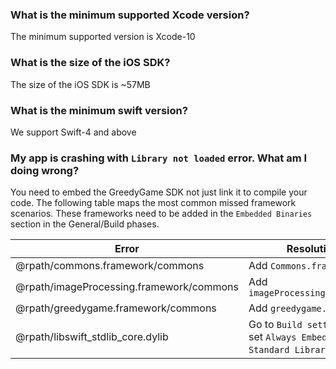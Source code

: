 
### **What is the minimum supported Xcode version?**
The minimum supported version is Xcode-10

### **What is the size of the iOS SDK?**
The size of the iOS SDK is ~57MB

### **What is the minimum swift version?**
We support Swift-4 and above

### **My app is crashing with `Library not loaded` error. What am I doing wrong?**
You need to embed the GreedyGame SDK not just link it to compile your code. The following table maps the most common missed framework scenarios. These frameworks need to be added in the `Embedded Binaries` section in the General/Build phases.

| Error                                    | Resolution                     |
| ---------------------------------------- | ------------------------------- |
| @rpath/commons.framework/commons         | Add `Commons.framework`         | 
| @rpath/imageProcessing.framework/commons | Add `imageProcessing.framework` |
| @rpath/greedygame.framework/commons      | Add `greedygame.framework`      |
| @rpath/libswift_stdlib_core.dylib        | Go to `Build setting` and set `Always Embed Swift Standard Libraries` to `YES` |
